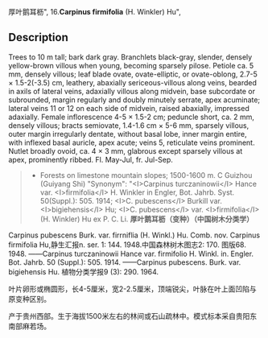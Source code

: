 厚叶鹅耳枥",
16.**Carpinus firmifolia** (H. Winkler) Hu",

## Description
Trees to 10 m tall; bark dark gray. Branchlets black-gray, slender, densely yellow-brown villous when young, becoming sparsely pilose. Petiole ca. 5 mm, densely villous; leaf blade ovate, ovate-elliptic, or ovate-oblong, 2.7-5 ×  1.5-2(-3.5) cm, leathery, abaxially sericeous-villous along veins, bearded in axils of lateral veins, adaxially villous along midvein, base subcordate or subrounded, margin regularly and doubly minutely serrate, apex acuminate; lateral veins 11 or 12 on each side of midvein, raised abaxially, impressed adaxially. Female inflorescence 4-5 ×  1.5-2 cm; peduncle short, ca. 2 mm, densely villous; bracts semiovate, 1.4-1.6 cm ×  5-6 mm, sparsely villous, outer margin irregularly dentate, without basal lobe, inner margin entire, with inflexed basal auricle, apex acute; veins 5, reticulate veins prominent. Nutlet broadly ovoid, ca. 4 ×  3 mm, glabrous except sparsely villous at apex, prominently ribbed. Fl. May-Jul, fr. Jul-Sep.

> *  Forests on limestone mountain slopes; 1500-1600 m. C Guizhou (Guiyang Shi)
  "Synonym": "&lt;I&gt;Carpinus turczaninowii&lt;/I&gt; Hance var. &lt;I&gt;firmifolia&lt;/I&gt; H. Winkler in Engler, Bot. Jahrb. Syst. 50(Suppl.): 505. 1914; &lt;I&gt;C. pubescens&lt;/I&gt; Burkill var. &lt;I&gt;bigiehensis&lt;/I&gt; Hu; &lt;I&gt;C. pubescens&lt;/I&gt; var. &lt;I&gt;firmifolia&lt;/I&gt; (H. Winkler) Hu ex P. C. Li.
**厚叶鹅耳枥（变种）（中国树木分类学）**

Carpinus pubescens Burk. var. firrniflia (H. Winkl.) Hu. Comb. nov. Carpinus firmifolia Hu,静生汇报n. ser. 1: 144. 1948.中国森林树木图志2: 170. 图版68. 1948. ——Carpinus turczaninowii Hance var. firmifolio H. Winkl. in. Engler. Bot. Jahrb. 50 (Suppl.): 505. 1914. ——Carpinus pubescens. Burk. var. bigiehensis Hu. 植物分类学报9 (3): 290. 1964.

叶片卵形或椭圆形，长4-5厘米，宽2-2.5厘米，顶端锐尖，叶脉在叶上面凹陷与原变种区别。

产于贵州西部。生于海拔1500米左右的林间或石山疏林中。模式标本采自贵阳东南部麻若场。
